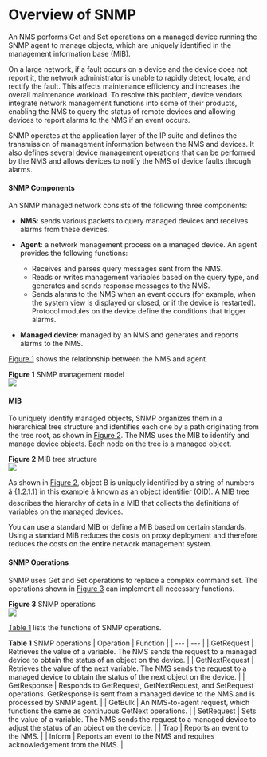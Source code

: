 Overview of SNMP
================

An NMS performs Get and Set operations on a managed device running the SNMP agent to manage objects, which are uniquely identified in the management information base (MIB).

On a large network, if a fault occurs on a device and the device does not report it, the network administrator is unable to rapidly detect, locate, and rectify the fault. This affects maintenance efficiency and increases the overall maintenance workload. To resolve this problem, device vendors integrate network management functions into some of their products, enabling the NMS to query the status of remote devices and allowing devices to report alarms to the NMS if an event occurs.

SNMP operates at the application layer of the IP suite and defines the transmission of management information between the NMS and devices. It also defines several device management operations that can be performed by the NMS and allows devices to notify the NMS of device faults through alarms.

#### SNMP Components

An SNMP managed network consists of the following three components:

* **NMS**: sends various packets to query managed devices and receives alarms from these devices.
* **Agent**: a network management process on a managed device. An agent provides the following functions:
  
  + Receives and parses query messages sent from the NMS.
  + Reads or writes management variables based on the query type, and generates and sends response messages to the NMS.
  + Sends alarms to the NMS when an event occurs (for example, when the system view is displayed or closed, or if the device is restarted). Protocol modules on the device define the conditions that trigger alarms.
* **Managed device**: managed by an NMS and generates and reports alarms to the NMS.

[Figure 1](#EN-US_CONCEPT_0172360954__fig_dc_vrp_snmp_feature_000601) shows the relationship between the NMS and agent.

**Figure 1** SNMP management model  
![](figure/en-us_image_0000001692640357.png)  


#### MIB

To uniquely identify managed objects, SNMP organizes them in a hierarchical tree structure and identifies each one by a path originating from the tree root, as shown in [Figure 2](#EN-US_CONCEPT_0172360954__fig_dc_vrp_snmp_cfg_000202). The NMS uses the MIB to identify and manage device objects. Each node on the tree is a managed object.

**Figure 2** MIB tree structure  
![](figure/en-us_image_0000001644400652.png)

As shown in [Figure 2](#EN-US_CONCEPT_0172360954__fig_dc_vrp_snmp_cfg_000202), object B is uniquely identified by a string of numbers â {1.2.1.1} in this example â known as an object identifier (OID). A MIB tree describes the hierarchy of data in a MIB that collects the definitions of variables on the managed devices.

You can use a standard MIB or define a MIB based on certain standards. Using a standard MIB reduces the costs on proxy deployment and therefore reduces the costs on the entire network management system.


#### SNMP Operations

SNMP uses Get and Set operations to replace a complex command set. The operations shown in [Figure 3](#EN-US_CONCEPT_0172360954__fig_dc_vrp_snmp_cfg_000203) can implement all necessary functions.

**Figure 3** SNMP operations  
![](images/fig_dc_vrp_snmp_cfg_000203.png)  

[Table 1](#EN-US_CONCEPT_0172360954__tab_dc_vrp_snmp_cfg_000201) lists the functions of SNMP operations.

**Table 1** SNMP operations
| Operation | Function |
| --- | --- |
| GetRequest | Retrieves the value of a variable. The NMS sends the request to a managed device to obtain the status of an object on the device. |
| GetNextRequest | Retrieves the value of the next variable. The NMS sends the request to a managed device to obtain the status of the next object on the device. |
| GetResponse | Responds to GetRequest, GetNextRequest, and SetRequest operations. GetResponse is sent from a managed device to the NMS and is processed by SNMP agent. |
| GetBulk | An NMS-to-agent request, which functions the same as continuous GetNext operations. |
| SetRequest | Sets the value of a variable. The NMS sends the request to a managed device to adjust the status of an object on the device. |
| Trap | Reports an event to the NMS. |
| Inform | Reports an event to the NMS and requires acknowledgement from the NMS. |